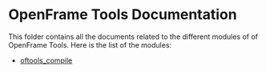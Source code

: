 # OpenFrame Tools Documentation <!-- omit in toc -->

This folder contains all the documents related to the different modules of of OpenFrame Tools. Here is the list of the modules:

+ [oftools_compile](https://github.com/tmaxsoft-us/oftools_compile)